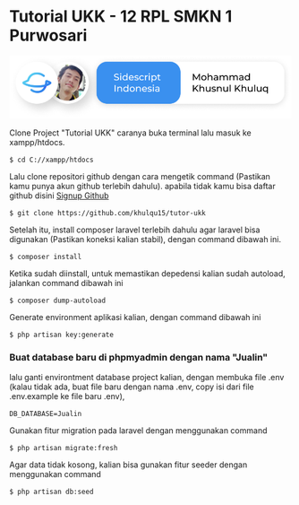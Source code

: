# Tutorial UKK - 12 RPL SMKN 1 Purwosari

![Image Dev](https://github.com/khulqu15/tutor-ukk/blob/master/public/image/dev/dev.png)

Clone Project "Tutorial UKK" caranya buka terminal lalu masuk ke xampp/htdocs.

```console
$ cd C://xampp/htdocs
```
Lalu clone repositori github dengan cara mengetik command (Pastikan kamu punya akun github terlebih dahulu). apabila tidak kamu bisa daftar github disini [Signup Github](https://github.com/signup) 

```console
$ git clone https://github.com/khulqu15/tutor-ukk
```

Setelah itu, install composer laravel terlebih dahulu agar laravel bisa digunakan (Pastikan koneksi kalian stabil), dengan command dibawah ini.

```console
$ composer install
```

Ketika sudah diinstall, untuk memastikan depedensi kalian sudah autoload, jalankan command dibawah ini

```console
$ composer dump-autoload
```

Generate environment aplikasi kalian, dengan command dibawah ini

```console
$ php artisan key:generate
```

### **Buat database baru di phpmyadmin dengan nama "Jualin"**

lalu ganti environtment database project kalian, dengan membuka file .env (kalau tidak ada, buat file baru dengan nama .env, copy isi dari file .env.example ke file baru .env),

```console
DB_DATABASE=Jualin
```

Gunakan fitur migration pada laravel dengan menggunakan command

```console
$ php artisan migrate:fresh
```

Agar data tidak kosong, kalian bisa gunakan fitur seeder dengan menggunakan command

```console
$ php artisan db:seed
```
